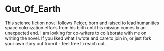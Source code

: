 # Out_Of_Earth

This science fiction novel follows Pelger, born and raised to lead humanities space colonization efforts from his birth until his mission comes to an unexpected end.
I am looking for co-writers to collaborate with me on writing the novel. If you liked what I wrote and care to join in, or just fork your own story out from it - feel free to reach out.
